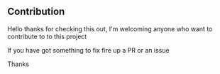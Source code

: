 ## Contribution

Hello thanks for checking this out, I'm welcoming anyone who want to contribute to to this project

If you have got something to fix fire up a PR or an issue 


Thanks
